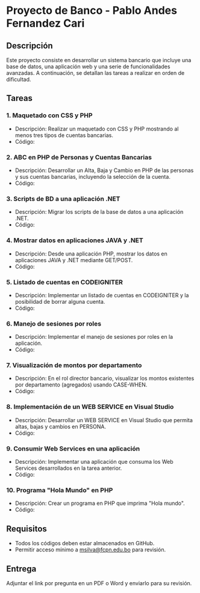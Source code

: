 # Proyecto de Banco - Pablo Andes Fernandez Cari

## Descripción

Este proyecto consiste en desarrollar un sistema bancario que incluye una base de datos, una aplicación web y una serie de funcionalidades avanzadas. A continuación, se detallan las tareas a realizar en orden de dificultad.

## Tareas

### 1. Maquetado con CSS y PHP

- Descripción: Realizar un maquetado con CSS y PHP mostrando al menos tres tipos de cuentas bancarias.
- Código: 

### 2. ABC en PHP de Personas y Cuentas Bancarias

- Descripción: Desarrollar un Alta, Baja y Cambio en PHP de las personas y sus cuentas bancarias, incluyendo la selección de la cuenta.
- Código: 

### 3. Scripts de BD a una aplicación .NET

- Descripción: Migrar los scripts de la base de datos a una aplicación .NET.
- Código: 

### 4. Mostrar datos en aplicaciones JAVA y .NET

- Descripción: Desde una aplicación PHP, mostrar los datos en aplicaciones JAVA y .NET mediante GET/POST.
- Código: 

### 5. Listado de cuentas en CODEIGNITER

- Descripción: Implementar un listado de cuentas en CODEIGNITER y la posibilidad de borrar alguna cuenta.
- Código: 

### 6. Manejo de sesiones por roles

- Descripción: Implementar el manejo de sesiones por roles en la aplicación.
- Código: 

### 7. Visualización de montos por departamento

- Descripción: En el rol director bancario, visualizar los montos existentes por departamento (agregados) usando CASE-WHEN.
- Código: 

### 8. Implementación de un WEB SERVICE en Visual Studio

- Descripción: Desarrollar un WEB SERVICE en Visual Studio que permita altas, bajas y cambios en PERSONA.
- Código: 

### 9. Consumir Web Services en una aplicación

- Descripción: Implementar una aplicación que consuma los Web Services desarrollados en la tarea anterior.
- Código: 

### 10. Programa "Hola Mundo" en PHP

- Descripción: Crear un programa en PHP que imprima "Hola mundo".
- Código: 

## Requisitos

- Todos los códigos deben estar almacenados en GitHub.
- Permitir acceso mínimo a msilva@fcpn.edu.bo para revisión.

## Entrega

Adjuntar el link por pregunta en un PDF o Word y enviarlo para su revisión.


